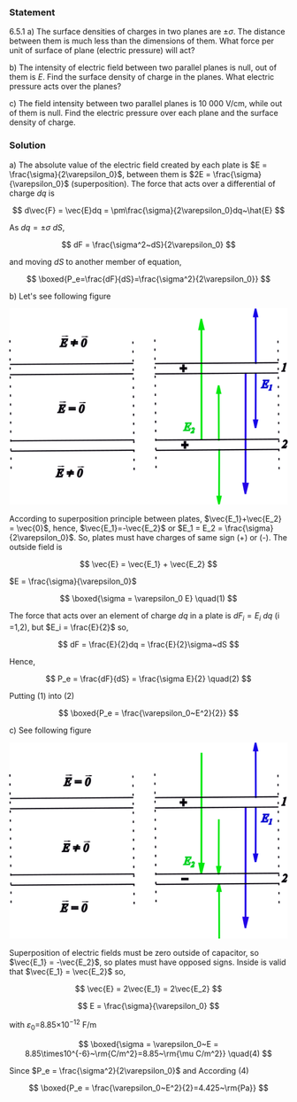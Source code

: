 ###  Statement

$6.5.1$ a) The surface densities of charges in two planes are $\pm \sigma$. The distance between them is much less than the dimensions of them. What force per unit of surface of plane (electric pressure) will act?

b) The intensity of electric field between two parallel planes is null, out of them is $E$. Find the surface density of charge in the planes. What electric pressure acts over the planes?

c) The field intensity between two parallel planes is 10 000 V/cm, while out of them is null. Find the electric pressure over each plane and the surface density of charge.

### Solution

a) The absolute value of the electric field created by each plate is $E = \frac{\sigma}{2\varepsilon_0}$, between them is $2E = \frac{\sigma}{\varepsilon_0}$ (superposition). The force that acts over a differential of charge $dq$ is

$$
d\vec{F} = \vec{E}dq = \pm\frac{\sigma}{2\varepsilon_0}dq~\hat{E}
$$

As $dq = \pm\sigma~dS$,

$$
dF = \frac{\sigma^2~dS}{2\varepsilon_0}
$$

and moving $dS$ to another member of equation,

$$
\boxed{P_e=\frac{dF}{dS}=\frac{\sigma^2}{2\varepsilon_0}}
$$

b) Let's see following figure

![ Electric field of plates |580x408, 51%](../../img/6.5.1/drawb.png)

According to superposition principle between plates, $\vec{E_1}+\vec{E_2} = \vec{0}$, hence, $\vec{E_1}=-\vec{E_2}$ or $E_1 = E_2 = \frac{\sigma}{2\varepsilon_0}$. So, plates must have charges of same sign (+) or (-). The outside field is

$$
\vec{E} = \vec{E_1} + \vec{E_2}
$$

$E = \frac{\sigma}{\varepsilon_0}$

$$
\boxed{\sigma = \varepsilon_0 E} \quad(1)
$$

The force that acts over an element of charge $dq$ in a plate is $dF_i = E_i~dq$ (i =1,2), but $E_i = \frac{E}{2}$ so,

$$
dF = \frac{E}{2}dq = \frac{E}{2}\sigma~dS
$$

Hence,

$$
P_e = \frac{dF}{dS} = \frac{\sigma E}{2} \quad(2)
$$

Putting $(1)$ into $(2)$

$$
\boxed{P_e = \frac{\varepsilon_0~E^2}{2}}
$$

c) See following figure

![ Electric field of plates |580x408, 51%](../../img/6.5.1/drawc.png)

Superposition of electric fields must be zero outside of capacitor, so $\vec{E_1} = -\vec{E_2}$, so plates must have opposed signs. Inside is valid that $\vec{E_1} = \vec{E_2}$ so,

$$
\vec{E} = 2\vec{E_1} = 2\vec{E_2}
$$

$$
E = \frac{\sigma}{\varepsilon_0}
$$

with $\varepsilon_0$=8.85$\times$10$^{-12}$ F/m

$$
\boxed{\sigma = \varepsilon_0~E = 8.85\times10^{-6}~\rm{C/m^2}=8.85~\rm{\mu C/m^2}} \quad(4)
$$

Since $P_e = \frac{\sigma^2}{2\varepsilon_0}$ and According $(4)$

$$
\boxed{P_e = \frac{\varepsilon_0~E^2}{2}=4.425~\rm{Pa}}
$$